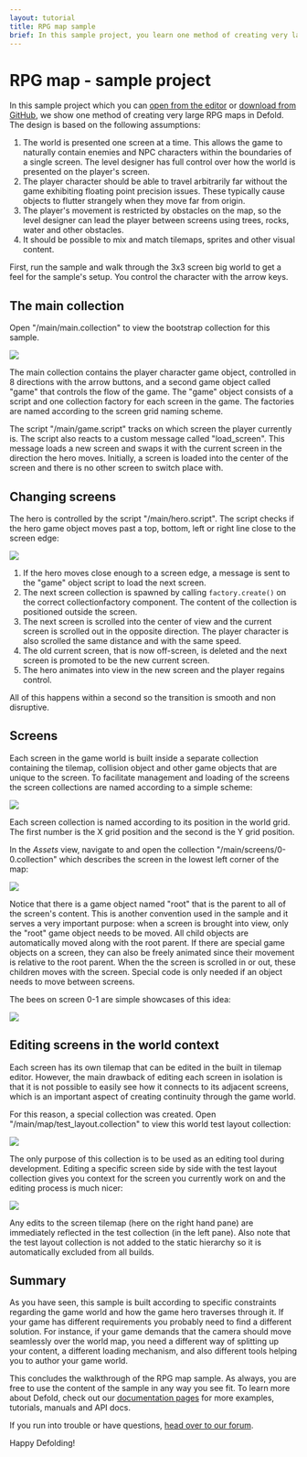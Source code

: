 ```yaml
---
layout: tutorial
title: RPG map sample
brief: In this sample project, you learn one method of creating very large RPG maps.
---
```

# RPG map - sample project

In this sample project which you can [open from the editor](/manuals/project-setup/) or [download from GitHub](https://github.com/defold/sample-rpgmap), we show one method of creating very large RPG maps in Defold. The design is based on the following assumptions:

1. The world is presented one screen at a time. This allows the game to naturally contain enemies and NPC characters within the boundaries of a single screen. The level designer has full control over how the world is presented on the player's screen.
2. The player character should be able to travel arbitrarily far without the game exhibiting floating point precision issues. These typically cause objects to flutter strangely when they move far from origin.
3. The player's movement is restricted by obstacles on the map, so the level designer can lead the player between screens using trees, rocks, water and other obstacles.
4. It should be possible to mix and match tilemaps, sprites and other visual content.

First, run the sample and walk through the 3x3 screen big world to get a feel for the sample's setup. You control the character with the arrow keys.

## The main collection

Open "/main/main.collection" to view the bootstrap collection for this sample.

![](../images/rpgmap/main_collection.png)

The main collection contains the player character game object, controlled in 8 directions with the arrow buttons, and a second game object called "game" that controls the flow of the game. The "game" object consists of a script and one collection factory for each screen in the game. The factories are named according to the screen grid naming scheme.

The script "/main/game.script" tracks on which screen the player currently is. The script also reacts to a custom message called "load_screen". This message loads a new screen and swaps it with the current screen in the direction the hero moves. Initially, a screen is loaded into the center of the screen and there is no other screen to switch place with.

## Changing screens

The hero is controlled by the script "/main/hero.script". The script checks if the hero game object moves past a top, bottom, left or right line close to the screen edge:

![](../images/rpgmap/change_screen.png)

1. If the hero moves close enough to a screen edge, a message is sent to the "game" object script to load the next screen.
2. The next screen collection is spawned by calling `factory.create()` on the correct collectionfactory component. The content of the collection is positioned outside the screen.
3. The next screen is scrolled into the center of view and the current screen is scrolled out in the opposite direction. The player character is also scrolled the same distance and with the same speed.
4. The old current screen, that is now off-screen, is deleted and the next screen is promoted to be the new current screen.
5. The hero animates into view in the new screen and the player regains control.

All of this happens within a second so the transition is smooth and non disruptive.

## Screens

Each screen in the game world is built inside a separate collection containing the tilemap, collision object and other game objects that are unique to the screen. To facilitate management and loading of the screens the screen collections are named according to a simple scheme:

![](../images/rpgmap/screens.png)

Each screen collection is named according to its position in the world grid. The first number is the X grid position and the second is the Y grid position.

In the *Assets* view, navigate to and open the collection "/main/screens/0-0.collection" which describes the screen in the lowest left corner of the map:

![](../images/rpgmap/screen_collection.png)

Notice that there is a game object named "root" that is the parent to all of the screen's content. This is another convention used in the sample and it serves a very important purpose: when a screen is brought into view, only the "root" game object needs to be moved. All child objects are automatically moved along with the root parent. If there are special game objects on a screen, they can also be freely animated since their movement is relative to the root parent. When the the screen is scrolled in or out, these children moves with the screen. Special code is only needed if an object needs to move between screens.

The bees on screen 0-1 are simple showcases of this idea:

![](../images/rpgmap/bees.png)

## Editing screens in the world context

Each screen has its own tilemap that can be edited in the built in tilemap editor. However, the main drawback of editing each screen in isolation is that it is not possible to easily see how it connects to its adjacent screens, which is an important aspect of creating continuity through the game world.

For this reason, a special collection was created. Open "/main/map/test_layout.collection" to view this world test layout collection:

![](../images/rpgmap/test_layout.png)

The only purpose of this collection is to be used as an editing tool during development. Editing a specific screen side by side with the test layout collection gives you context for the screen you currently work on and the editing process is much nicer:

![](../images/rpgmap/side_by_side.png)

Any edits to the screen tilemap (here on the right hand pane) are immediately reflected in the test collection (in the left pane). Also note that the test layout collection is not added to the static hierarchy so it is automatically excluded from all builds.

## Summary

As you have seen, this sample is built according to specific constraints regarding the game world and how the game hero traverses through it. If your game has different requirements you probably need to find a different solution. For instance, if your game demands that the camera should move seamlessly over the world map, you need a different way of splitting up your content, a different loading mechanism, and also different tools helping you to author your game world.

This concludes the walkthrough of the RPG map sample. As always, you are free to use the content of the sample in any way you see fit. To learn more about Defold, check out our [documentation pages](https://defold.com/learn) for more examples, tutorials, manuals and API docs.

If you run into trouble or have questions, [head over to our forum](https://forum.defold.com/).

Happy Defolding!
